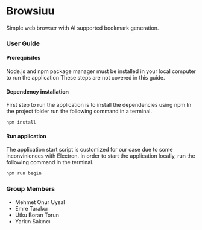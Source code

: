 # Browsiuu
Simple web browser with AI supported bookmark generation.

### User Guide
#### Prerequisites
Node.js and npm package manager must be installed in your local computer to run the application
These steps are not covered in this guide.
#### Dependency installation
First step to run the application is to install the dependencies using npm
In the project folder run the following command in a terminal.
```bash
npm install
```
#### Run application
The application start script is customized for our case due to some inconviniences with Electron.
In order to start the application locally, run the following command in the terminal.
```bash
npm run begin
```


### Group Members
- Mehmet Onur Uysal
- Emre Tarakcı
- Utku Boran Torun
- Yarkın Sakıncı